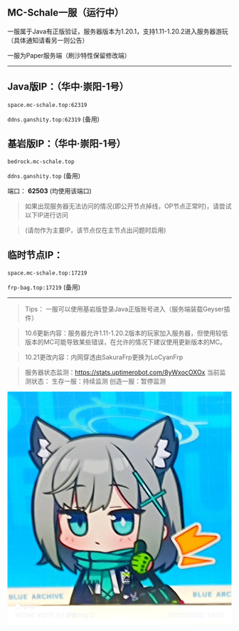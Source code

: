 ## MC-Schale一服（运行中）
一服属于Java有正版验证，服务器版本为1.20.1，支持1.11-1.20.2进入服务器游玩（具体通知请看另一则公告）

一服为Paper服务端（刷沙特性保留修改端）

---

## Java版IP：（华中·崇阳-1号）

`space.mc-schale.top:62319`

`ddns.ganshity.top:62319` (备用)

## 基岩版IP：（华中·崇阳-1号）

`bedrock.mc-schale.top`

`ddns.ganshity.top` (备用)

端口： **62503** (均使用该端口)

>如果出现服务器无法访问的情况(即公开节点掉线，OP节点正常时)，请尝试以下IP进行访问

>(请勿作为主要IP，该节点仅在主节点出问题时启用)

## 临时节点IP：
`space.mc-schale.top:17219`

`frp-bag.top:17219` (备用)

---

>Tips：
>一服可以使用基岩版登录Java正版账号进入（服务端装载Geyser插件）

>10.6更新内容：服务器允许1.11-1.20.2版本的玩家加入服务器，但使用较低版本的MC可能导致某些错误，在允许的情况下建议使用更新版本的MC。

>10.21更改内容：内网穿透由SakuraFrp更换为LoCyanFrp

>服务器状态监测：https://stats.uptimerobot.com/8yWxocOXOx
>当前监测状态：
>生存一服：持续监测
>创造一服：暂停监测

![白子点赞](./Images/白子点赞.jpg "白子点赞")
